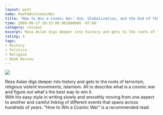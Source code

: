 ```yaml
---
layout: post
name: HowToWinCosmicWar
title: "How to Win a Cosmic War: God, Globalization, and the End of the War on Terror"
time: 2009-06-27 20:52:00.001000000 -07:00
category: reviews
excerpt: Reza Aslan digs deeper into history and gets to the roots of terrorism, religious violent movements, islamism.
rating: 4
tags:
- History
- Politics
- Religion
- Book Review
---
```

<img class="imageOnRight" src="{{ site.imgFolder_reviews }}{{ page.name }}/HowToWinCosmicWar.png">

<div class="stars" title="{{ page.rating }} Stars" data-percent="{{ page.rating }}"></div>

Reza Aslan digs deeper into history and gets to the roots of terrorism, religious violent movements, islamism. All to describe what is a cosmic war and figure out what's the best way to win it.  
With his easy style in writing slowly and smoothly moving from one aspect to another and careful linking of different events that spans across hundreds of years. "How to Win a Cosmic War" is a recommended read.  